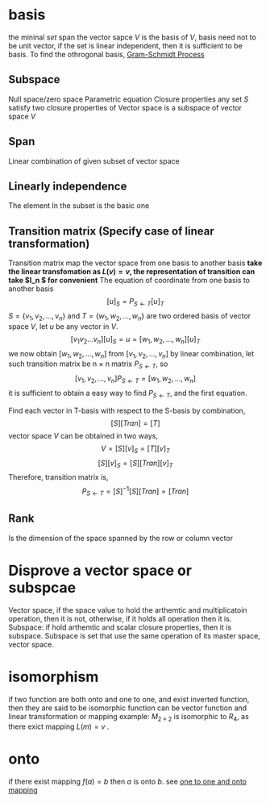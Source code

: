 # basis
the mininal $set$ span the vector sapce $V$ is the basis of $V$, basis need not 
to be unit vector, if the set is linear independent, then it is sufficient to be 
basis.
To find the othrogonal basis, [Gram-Schmidt Process](./Inner_product.md#Gram-Schmidt-Process)

## Subspace
Null space/zero space
Parametric equation
Closure properties
any set $S$ satisfy two closure properties of Vector space is a subspace of vector space $V$ 

## Span
Linear combination of given subset of vector space

## Linearly independence
The element In the subset is the basic one

## Transition matrix (Specify case of linear transformation)
Transition matrix map the vector space from one basis to another basis
**take the linear transfomation as $L(v) = v$, the representation of transition can take $I_n $ for convenient**
The equation of coordinate from one basis to another basis
$$[u]_S=P_{S\leftarrow T}[u]_T $$
$S = {\{v_1, v_2, \dots , v_n}\}$ and $T = {\{w_1, w_2, \dots , w_n}\}$ are two ordered basis of vector space *V*, let $u$ be any vector in *V*.
$$ [v_1 v_2 \dots v_n][u]_S = u = [{w_1, w_2, \dots , w_n}][u]_T$$
we now obtain $[{w_1, w_2, \dots , w_n}]$ from $[{v_1, v_2, \dots , v_n}]$ by linear combination, let such transition matrix be n $\times$ n matrix $P_{S\leftarrow T}$, so
$$[{v_1, v_2, \dots , v_n}]P_{S\leftarrow T}=[{w_1, w_2, \dots , w_n}]$$
it is sufficient to obtain a easy way to find $P_{S\leftarrow T}$, and the first equation. 

Find each vector in T-basis with respect to the S-basis by combination,
$$[S][Tran] = [T]$$
vector space $V$ can be obtained in two ways,
$$V=[S][v]_S = [T][v]_T  $$
$$[S][v]_S = [S][Tran][v]_T $$
Therefore, transition matrix is,
$$P_{S\leftarrow T}=[S]^{-1}[S][Tran]=[Tran]$$

## Rank
Is the dimension of the space spanned by the row or column vector 

# Disprove a vector space or subspcae
Vector space, if the space value to hold the arthemtic and multiplicatoin operation, then it is not, otherwise, if it holds all operation then it is.
Subspace: if hold arthemtic and scalar closure properties, then it is subspace.
Subspace is set that use the same operation of its master space, vector space.

# isomorphism
if two function are both onto and one to one, and exist inverted function, then they are said to be isomorphic
function can be vector function and linear transformation or mapping
example:   $M_{2\times 2}$ is isomorphic to $R_4$, as there exict mapping  $L(m)=v$ .

# onto
if there exist mapping $f(a)=b$ then  $a$  is onto $b$.
see [one to one and onto mapping](./linear_transformation.md)








